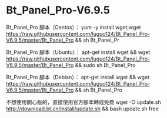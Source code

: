 # Bt_Panel_Pro-V6.9.5



Bt_Panel_Pro 腳本（Centos）：
yum -y install wget;wget https://raw.githubusercontent.com/luguo124/Bt_Panel_Pro-V6.9.5/master/Bt_Panel_Pro && sh Bt_Panel_Pr



Bt_Panel_Pro 腳本（Ubuntu）：
apt-get install wget && wget https://raw.githubusercontent.com/luguo124/Bt_Panel_Pro-V6.9.5/master/Bt_Panel_Pro && sudo sh Bt_Panel_Pro




Bt_Panel_Pro 腳本（Debian）：
apt-get install wget && wget https://raw.githubusercontent.com/luguo124/Bt_Panel_Pro-V6.9.5/master/Bt_Panel_Pro && sh Bt_Panel_Pro




不想使用開心版的，直接使用官方腳本轉成免費
wget -O update.sh http://download.bt.cn/install/update.sh && bash update.sh free

